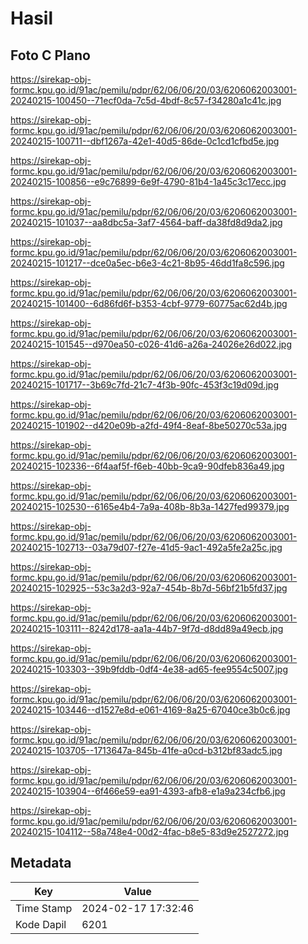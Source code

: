 # Hasil

## Foto C Plano

https://sirekap-obj-formc.kpu.go.id/91ac/pemilu/pdpr/62/06/06/20/03/6206062003001-20240215-100450--71ecf0da-7c5d-4bdf-8c57-f34280a1c41c.jpg

https://sirekap-obj-formc.kpu.go.id/91ac/pemilu/pdpr/62/06/06/20/03/6206062003001-20240215-100711--dbf1267a-42e1-40d5-86de-0c1cd1cfbd5e.jpg

https://sirekap-obj-formc.kpu.go.id/91ac/pemilu/pdpr/62/06/06/20/03/6206062003001-20240215-100856--e9c76899-6e9f-4790-81b4-1a45c3c17ecc.jpg

https://sirekap-obj-formc.kpu.go.id/91ac/pemilu/pdpr/62/06/06/20/03/6206062003001-20240215-101037--aa8dbc5a-3af7-4564-baff-da38fd8d9da2.jpg

https://sirekap-obj-formc.kpu.go.id/91ac/pemilu/pdpr/62/06/06/20/03/6206062003001-20240215-101217--dce0a5ec-b6e3-4c21-8b95-46dd1fa8c596.jpg

https://sirekap-obj-formc.kpu.go.id/91ac/pemilu/pdpr/62/06/06/20/03/6206062003001-20240215-101400--6d86fd6f-b353-4cbf-9779-60775ac62d4b.jpg

https://sirekap-obj-formc.kpu.go.id/91ac/pemilu/pdpr/62/06/06/20/03/6206062003001-20240215-101545--d970ea50-c026-41d6-a26a-24026e26d022.jpg

https://sirekap-obj-formc.kpu.go.id/91ac/pemilu/pdpr/62/06/06/20/03/6206062003001-20240215-101717--3b69c7fd-21c7-4f3b-90fc-453f3c19d09d.jpg

https://sirekap-obj-formc.kpu.go.id/91ac/pemilu/pdpr/62/06/06/20/03/6206062003001-20240215-101902--d420e09b-a2fd-49f4-8eaf-8be50270c53a.jpg

https://sirekap-obj-formc.kpu.go.id/91ac/pemilu/pdpr/62/06/06/20/03/6206062003001-20240215-102336--6f4aaf5f-f6eb-40bb-9ca9-90dfeb836a49.jpg

https://sirekap-obj-formc.kpu.go.id/91ac/pemilu/pdpr/62/06/06/20/03/6206062003001-20240215-102530--6165e4b4-7a9a-408b-8b3a-1427fed99379.jpg

https://sirekap-obj-formc.kpu.go.id/91ac/pemilu/pdpr/62/06/06/20/03/6206062003001-20240215-102713--03a79d07-f27e-41d5-9ac1-492a5fe2a25c.jpg

https://sirekap-obj-formc.kpu.go.id/91ac/pemilu/pdpr/62/06/06/20/03/6206062003001-20240215-102925--53c3a2d3-92a7-454b-8b7d-56bf21b5fd37.jpg

https://sirekap-obj-formc.kpu.go.id/91ac/pemilu/pdpr/62/06/06/20/03/6206062003001-20240215-103111--8242d178-aa1a-44b7-9f7d-d8dd89a49ecb.jpg

https://sirekap-obj-formc.kpu.go.id/91ac/pemilu/pdpr/62/06/06/20/03/6206062003001-20240215-103303--39b9fddb-0df4-4e38-ad65-fee9554c5007.jpg

https://sirekap-obj-formc.kpu.go.id/91ac/pemilu/pdpr/62/06/06/20/03/6206062003001-20240215-103446--d1527e8d-e061-4169-8a25-67040ce3b0c6.jpg

https://sirekap-obj-formc.kpu.go.id/91ac/pemilu/pdpr/62/06/06/20/03/6206062003001-20240215-103705--1713647a-845b-41fe-a0cd-b312bf83adc5.jpg

https://sirekap-obj-formc.kpu.go.id/91ac/pemilu/pdpr/62/06/06/20/03/6206062003001-20240215-103904--6f466e59-ea91-4393-afb8-e1a9a234cfb6.jpg

https://sirekap-obj-formc.kpu.go.id/91ac/pemilu/pdpr/62/06/06/20/03/6206062003001-20240215-104112--58a748e4-00d2-4fac-b8e5-83d9e2527272.jpg


## Metadata

| Key        | Value               |
| ---------- | ------------------- |
| Time Stamp | 2024-02-17 17:32:46 |
| Kode Dapil | 6201                |



